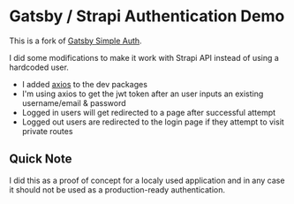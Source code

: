 # Gatsby / Strapi Authentication Demo

This is a fork of [Gatsby Simple Auth](https://github.com/gatsbyjs/gatsby/tree/master/examples/simple-auth).

I did some modifications to make it work with Strapi API instead of using a hardcoded user.

-   I added [axios](https://github.com/axios/axios) to the dev packages
-   I'm using axios to get the jwt token after an user inputs an existing username/email & password
-   Logged in users will get redirected to a page after successful attempt
-   Logged out users are redirected to the login page if they attempt to visit private routes

## Quick Note

I did this as a proof of concept for a localy used application and in any case it should not be used as a production-ready authentication.
